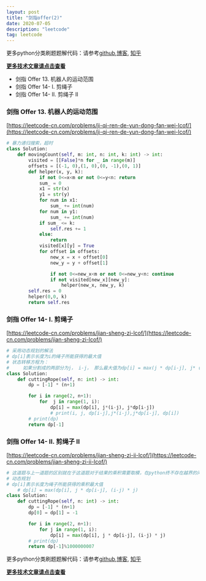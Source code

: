 ```yaml
---
layout: post
title: "剑指offer(2)"
date: 2020-07-05
description: "leetcode"
tag: leetcode 
--- 
```


更多python分类刷题题解代码：请参考[github](https://github.com/lxztju/leetcode-python),[博客](https://lxztju.github.io/tags/), [知乎](https://zhuanlan.zhihu.com/c_1218480100364447744)


**[更多技术文章请点击查看](https://lxztju.github.io/tags/)**


* 剑指 Offer 13. 机器人的运动范围
* 剑指 Offer 14- I. 剪绳子
* 剑指 Offer 14- II. 剪绳子 II


### 剑指 Offer 13. 机器人的运动范围

[https://leetcode-cn.com/problems/ji-qi-ren-de-yun-dong-fan-wei-lcof/](https://leetcode-cn.com/problems/ji-qi-ren-de-yun-dong-fan-wei-lcof/)

```python
# 暴力递归搜索，超时
class Solution:
    def movingCount(self, m: int, n: int, k: int) -> int:
        visited = [[False]*n for _ in range(m)]
        offsets = [(-1, 0),(1, 0),(0, -1),(0, 1)]
        def helper(x, y, k):
            if not 0<=x<m or not 0<=y<n: return
            sum_ = 0
            x1 = str(x)
            y1 = str(y)
            for num in x1:
                sum_ += int(num)  
            for num in y1:
                sum_ += int(num)
            if sum_ <= k: 
                self.res += 1
            else: 
                return 
            visited[x][y] = True
            for offset in offsets:
                new_x = x + offset[0]
                new_y = y + offset[1]

                if not 0<=new_x<m or not 0<=new_y<n: continue
                if not visited[new_x][new_y]:
                    helper(new_x, new_y, k)
        self.res = 0
        helper(0,0, k)
        return self.res
```

### 剑指 Offer 14- I. 剪绳子

[https://leetcode-cn.com/problems/jian-sheng-zi-lcof/](https://leetcode-cn.com/problems/jian-sheng-zi-lcof/)

```python
# 采用动态规划的解法
# dp[i]表示长度为i的绳子所能获得的最大值
# 状态转移方程为：
#     如果分割成的两部分为j， i-j， 那么最大值为dp[i] = max(j * dp[i-j], j* ( i-j))
class Solution:
    def cuttingRope(self, n: int) -> int:
        dp = [-1] * (n+1)

        for i in range(2, n+1):
            for  j in range(1, i):   
                dp[i] = max(dp[i], j*(i-j), j*dp[i-j])
                # print(i, j, dp[i-j],j*(i-j),j*dp[i-j], dp[i])
        # print(dp)
        return dp[-1]
```

### 剑指 Offer 14- II. 剪绳子 II

[https://leetcode-cn.com/problems/jian-sheng-zi-ii-lcof/](https://leetcode-cn.com/problems/jian-sheng-zi-ii-lcof/)

```python
# 这道题与上一道题的区别就在于这道题对于结果的乘积需要取模，在python终不存在越界的问题，所以直接将结果取模就可以
# 动态规划
# dp[i]表示长度为绳子所能获得的乘积最大值
    # dp[i] = max(dp[i], j * dp[i-j], (i-j) * j)
class Solution:
    def cuttingRope(self, n: int) -> int:
        dp = [-1] * (n+1)
        dp[0] = dp[1] = -1

        for i in range(2, n+1):
            for j in range(1, i):
                dp[i] = max(dp[i], j * dp[i-j], (i-j) * j)
        # print(dp)
        return dp[-1]%1000000007
```



更多python分类刷题题解代码：请参考[github](https://github.com/lxztju/leetcode-python),[博客](https://lxztju.github.io/tags/), [知乎](https://zhuanlan.zhihu.com/c_1218480100364447744)


**[更多技术文章请点击查看](https://lxztju.github.io/tags/)**